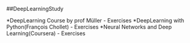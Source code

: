##DeepLearningStudy

*DeepLearning Course by prof Müller - Exercises
*DeepLearning with Python(François Chollet) - Exercises
*Neural Networks and Deep Learning(Coursera) - Exercises
